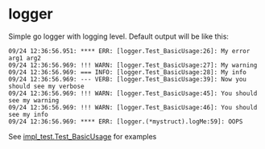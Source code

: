 # logger

Simple go logger with logging level. Default output will be like this:

```
09/24 12:36:56.951: **** ERR: [logger.Test_BasicUsage:26]: My error arg1 arg2
09/24 12:36:56.969: !!! WARN: [logger.Test_BasicUsage:27]: My warning
09/24 12:36:56.969: === INFO: [logger.Test_BasicUsage:28]: My info
09/24 12:36:56.969: --- VERB: [logger.Test_BasicUsage:39]: Now you should see my verbose
09/24 12:36:56.969: !!! WARN: [logger.Test_BasicUsage:45]: You should see my warning
09/24 12:36:56.969: !!! WARN: [logger.Test_BasicUsage:46]: You should see my info
09/24 12:36:56.969: **** ERR: [logger.(*mystruct).logMe:59]: OOPS
```

See [impl_test.Test_BasicUsage](impl_test.go#L19) for examples
